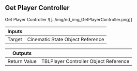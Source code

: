 ## Get Player Controller
Get Player Controller
![[../img/nd_img_GetPlayerController.png]]

|Inputs||
|--|--|
| Target | Cinematic State Object Reference |

|Outputs||
|--|--|
| Return Value | TBLPlayer Controller Object Reference |
